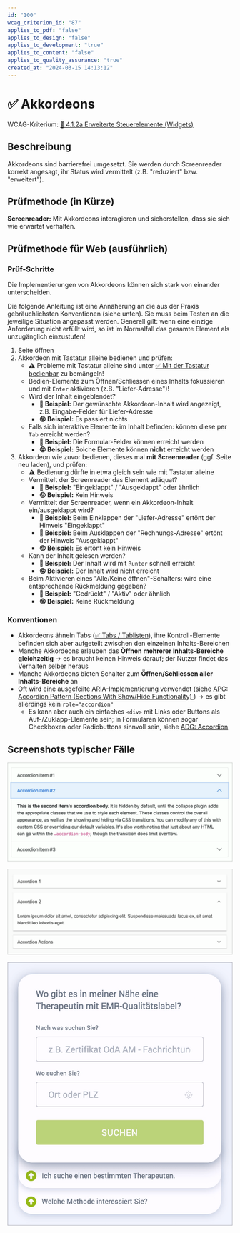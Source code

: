 ```yaml
---
id: "100"
wcag_criterion_id: "87"
applies_to_pdf: "false"
applies_to_design: "false"
applies_to_development: "true"
applies_to_content: "false"
applies_to_quality_assurance: "true"
created_at: "2024-03-15 14:13:12"
---
```


# ✅ Akkordeons

WCAG-Kriterium: [📜 4.1.2a Erweiterte Steuerelemente (Widgets)](..)

## Beschreibung

Akkordeons sind barrierefrei umgesetzt. Sie werden durch Screenreader korrekt angesagt, ihr Status wird vermittelt (z.B. "reduziert" bzw. "erweitert").

## Prüfmethode (in Kürze)

**Screenreader:** Mit Akkordeons interagieren und sicherstellen, dass sie sich wie erwartet verhalten.

## Prüfmethode für Web (ausführlich)

### Prüf-Schritte

Die Implementierungen von Akkordeons können sich stark von einander unterscheiden.

Die folgende Anleitung ist eine Annäherung an die aus der Praxis gebräuchlichsten Konventionen (siehe unten). Sie muss beim Testen an die jeweilige Situation angepasst werden. Generell gilt: wenn eine einzige Anforderung nicht erfüllt wird, so ist im Normalfall das gesamte Element als unzugänglich einzustufen!

1. Seite öffnen
1. Akkordeon mit Tastatur alleine bedienen und prüfen:
    - ⚠️ Probleme mit Tastatur alleine sind unter [✅ Mit der Tastatur bedienbar](/de/wcag/2.1.1-tastatur/mit-der-tastatur-bedienbar) zu bemängeln!
    - Bedien-Elemente zum Öffnen/Schliessen eines Inhalts fokussieren und mit `Enter` aktivieren (z.B. "Liefer-Adresse")!
    - Wird der Inhalt eingeblendet?
        - **🙂 Beispiel:** Der gewünschte Akkordeon-Inhalt wird angezeigt, z.B. Eingabe-Felder für Liefer-Adresse
        - **😡 Beispiel:** Es passiert nichts
    - Falls sich interaktive Elemente im Inhalt befinden: können diese per `Tab` erreicht werden?
        - **🙂 Beispiel:** Die Formular-Felder können erreicht werden
        - **😡 Beispiel:** Solche Elemente können **nicht** erreicht werden
1. Akkordeon wie zuvor bedienen, dieses mal **mit Screenreader** (ggf. Seite neu laden), und prüfen:
    - ⚠️ Bedienung dürfte in etwa gleich sein wie mit Tastatur alleine
    - Vermittelt der Screenreader das Element adäquat?
        - **🙂 Beispiel:** "Eingeklappt" / "Ausgeklappt" oder ähnlich
        - **😡 Beispiel:** Kein Hinweis
    - Vermittelt der Screenreader, wenn ein Akkordeon-Inhalt ein/ausgeklappt wird?
        - **🙂 Beispiel:** Beim Einklappen der "Liefer-Adresse" ertönt der Hinweis "Eingeklappt"
        - **🙂 Beispiel:** Beim Ausklappen der "Rechnungs-Adresse" ertönt der Hinweis "Ausgeklappt"
        - **😡 Beispiel:** Es ertönt kein Hinweis
    - Kann der Inhalt gelesen werden?
        - **🙂 Beispiel:** Der Inhalt wird mit `Runter` schnell erreicht
        - **😡 Beispiel:** Der Inhalt wird nicht erreicht
    - Beim Aktivieren eines "Alle/Keine öffnen"-Schalters: wird eine entsprechende Rückmeldung gegeben?
        - **🙂 Beispiel:** "Gedrückt" / "Aktiv" oder ähnlich
        - **😡 Beispiel:** Keine Rückmeldung

### Konventionen

- Akkordeons ähneln Tabs ([✅ Tabs / Tablisten](/de/wcag/4.1.2a-erweiterte-steuerelemente-widgets/tabs-tablisten)), ihre Kontroll-Elemente befinden sich aber aufgeteilt zwischen den einzelnen Inhalts-Bereichen
- Manche Akkordeons erlauben das **Öffnen mehrerer Inhalts-Bereiche gleichzeitig** → es braucht keinen Hinweis darauf; der Nutzer findet das Verhalten selber heraus
- Manche Akkordeons bieten Schalter zum **Öffnen/Schliessen aller Inhalts-Bereiche** an
- Oft wird eine ausgefeilte ARIA-Implementierung verwendet (siehe [APG: Accordion Pattern (Sections With Show/Hide Functionality)
](https://www.w3.org/WAI/ARIA/apg/patterns/accordion/)) → es gibt allerdings kein `role="accordion"`
    - Es kann aber auch ein einfaches `<div>` mit Links oder Buttons als Auf-/Zuklapp-Elemente sein; in Formularen können sogar Checkboxen oder Radiobuttons sinnvoll sein, siehe [ADG: Accordion](https://www.accessibility-developer-guide.com/examples/widgets/accordions/)

## Screenshots typischer Fälle

![Bootstrap Akkordeon](images/bootstrap-akkordeon.png)

![React Material Accordion](images/react-material-accordion.png)

![EGK Akkordeon](images/egk-akkordeon.png)
